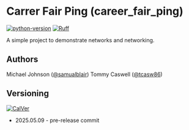 # Carrer Fair Ping (career_fair_ping)
[![python-version](https://img.shields.io/badge/python-3.13.1-blue)](https://www.python.org/downloads/)
[![Ruff](https://img.shields.io/endpoint?url=https://raw.githubusercontent.com/astral-sh/ruff/main/assets/badge/v2.json)](https://github.com/astral-sh/ruff)

A simple project to demonstrate networks and networking.

## Authors
Michael Johnson ([@samualblair](https://github.com/samualblair))
Tommy Caswell ([@tcasw86](https://github.com/tcasw86))

## Versioning
[![CalVer](https://img.shields.io/static/v1?label=CalVer&message=YY.0M.0D)](https://calver.org/)

* 2025.05.09 - pre-release commit
